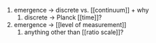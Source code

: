 1. emergence → discrete vs. [[continuum]] + why
	1. discrete → Planck [[time]]?
2. emergence → [[level of measurement]]
	1. anything other than [[ratio scale]]?